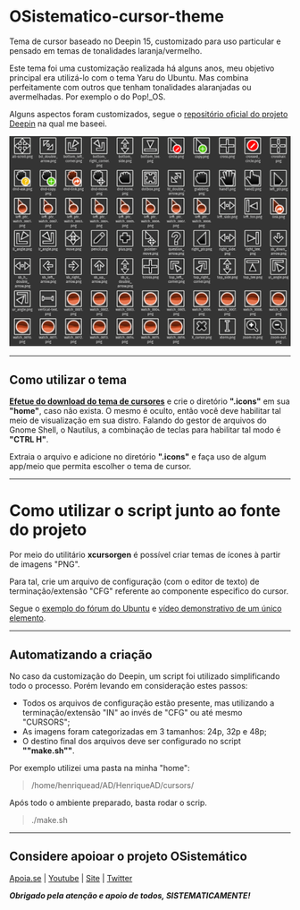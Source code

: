 # OSistematico-cursor-theme
Tema de cursor baseado no Deepin 15, customizado para uso particular e pensado em temas de tonalidades laranja/vermelho.

Este tema foi uma customização realizada há alguns anos, meu objetivo principal era utilizá-lo com o tema Yaru do Ubuntu. Mas combina perfeitamente com outros que tenham tonalidades alaranjadas ou avermelhadas. Por exemplo o do Pop!_OS.

Alguns aspectos foram customizados, segue o [repositório oficial do projeto Deepin](https://github.com/linuxdeepin/deepin-cursor-theme) na qual me baseei.

![Prévia Osistemático cursor theme](https://github.com/HenriqueAD7/OSistematico-cursor-theme/blob/master/Exemplo.png)

***

## Como utilizar o tema

**[Efetue do download do tema de cursores](https://github.com/HenriqueAD7/OSistematico-cursor-theme/releases/)** e crie o diretório **".icons"** em sua **"home"**, caso não exista. O mesmo é oculto, então você deve habilitar tal meio de visualização em sua distro. Falando do gestor de arquivos do Gnome Shell, o Nautilus, a combinação de teclas para habilitar tal modo é **"CTRL H"**.

Extraia o arquivo e adicione no diretório **".icons"** e faça uso de algum app/meio que permita escolher o tema de cursor.

***

# Como utilizar o script junto ao fonte do projeto

Por meio do utilitário **xcursorgen** é possível criar temas de ícones à partir de imagens "PNG".

Para tal, crie um arquivo de configuração (com o editor de texto) de terminação/extensão "CFG" referente ao componente especifico do cursor.

Segue o [exemplo do fórum do Ubuntu](https://ubuntuforums.org/showthread.php?t=2384798) e [vídeo demonstrativo de um único elemento](https://www.youtube.com/watch?v=joTBaWnagRA).

***

## Automatizando a criação

No caso da customização do Deepin, um script foi utilizado simplificando todo o processo. Porém levando em consideração estes passos:

* Todos os arquivos de configuração estão presente, mas utilizando a terminação/extensão "IN" ao invés de "CFG" ou até mesmo "CURSORS";
* As imagens foram categorizadas em 3 tamanhos: 24p, 32p e 48p;
* O destino final dos arquivos deve ser configurado no script **""make.sh""**. 

Por exemplo utilizei uma pasta na minha "home":

>/home/henriquead/AD/HenriqueAD/cursors/
 
Após todo o ambiente preparado, basta rodar o scrip.

>./make.sh

***

## Considere apoioar o projeto OSistemático

[Apoia.se](https://apoia.se/osistematico) |
[Youtube](https://www.youtube.com/OSistematico) |
[Site](http://www.osistematico.com.br/) |
[Twitter](https://twitter.com/henriquead7)

***Obrigado pela atenção e apoio de todos, SISTEMATICAMENTE!***
